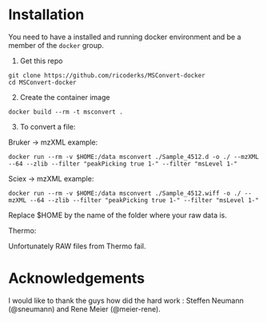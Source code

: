 # Installation

You need to have a installed and running docker environment and be a member of the `docker` group.

1. Get this repo
```
git clone https://github.com/ricoderks/MSConvert-docker
cd MSConvert-docker
```

2. Create the container image
```
docker build --rm -t msconvert .
```

3. To convert a file:

Bruker -> mzXML example:

`docker run --rm -v $HOME:/data msconvert ./Sample_4512.d -o ./ --mzXML --64 --zlib --filter "peakPicking true 1-" --filter "msLevel 1-"`

Sciex -> mzXML example:

`docker run --rm -v $HOME:/data msconvert ./Sample_4512.wiff -o ./ --mzXML --64 --zlib --filter "peakPicking true 1-" --filter "msLevel 1-"`

Replace $HOME by the name of the folder where your raw data is.

Thermo:

Unfortunately RAW files from Thermo fail.

# Acknowledgements

I would like to thank the guys how did the hard work : Steffen Neumann (@sneumann) and Rene Meier (@meier-rene). 
